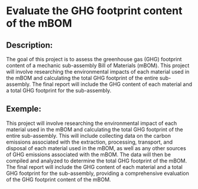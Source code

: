 # Evaluate the GHG footprint content of the mBOM

## Description:
The goal of this project is to assess the greenhouse gas (GHG) footprint content of a mechanic sub-assembly Bill of Materials (mBOM). This project will involve researching the environmental impacts of each material used in the mBOM and calculating the total GHG footprint of the entire sub-assembly. The final report will include the GHG content of each material and a total GHG footprint for the sub-assembly.

## Exemple:
This project will involve researching the environmental impact of each material used in the mBOM and calculating the total GHG footprint of the entire sub-assembly. This will include collecting data on the carbon emissions associated with the extraction, processing, transport, and disposal of each material used in the mBOM, as well as any other sources of GHG emissions associated with the mBOM. The data will then be compiled and analyzed to determine the total GHG footprint of the mBOM. The final report will include the GHG content of each material and a total GHG footprint for the sub-assembly, providing a comprehensive evaluation of the GHG footprint content of the mBOM.